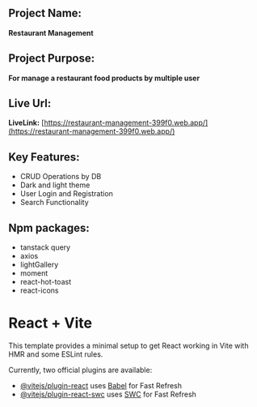 ## Project Name: 
**Restaurant Management**

## Project Purpose: 
**For manage a restaurant food products by multiple user**

## Live Url: 
**LiveLink:** [https://restaurant-management-399f0.web.app/](https://restaurant-management-399f0.web.app/)

## Key Features: 

- CRUD Operations by DB
- Dark and light theme
- User Login and Registration
- Search Functionality

## Npm packages:
- tanstack query
- axios
- lightGallery
- moment
- react-hot-toast
- react-icons
# React + Vite

This template provides a minimal setup to get React working in Vite with HMR and some ESLint rules.

Currently, two official plugins are available:

- [@vitejs/plugin-react](https://github.com/vitejs/vite-plugin-react/blob/main/packages/plugin-react/README.md) uses [Babel](https://babeljs.io/) for Fast Refresh
- [@vitejs/plugin-react-swc](https://github.com/vitejs/vite-plugin-react-swc) uses [SWC](https://swc.rs/) for Fast Refresh
